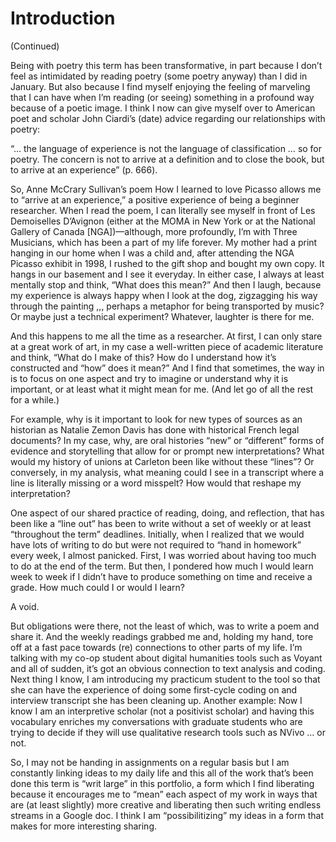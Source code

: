# Introduction

(Continued)

Being with poetry this term has been transformative, in part because I don’t feel as intimidated by reading poetry (some poetry anyway) than I did in January. But also because I find myself enjoying the feeling of marveling that I can have when I’m reading (or seeing) something in a profound way because of a poetic image. I think I now can give myself over to American poet and scholar John Ciardi’s (date) advice regarding our relationships with poetry:

“... the language of experience is not the language of classification … so for poetry. The concern is not to arrive at a definition and to close the book, but to arrive at an experience” (p. 666).

So, Anne McCrary Sullivan’s poem How I learned to love Picasso allows me to “arrive at an experience,” a positive experience of being a beginner researcher. When I read the poem, I can literally see myself in front of Les Demoiselles D’Avignon (either at the MOMA in New York or at the National Gallery of Canada [NGA])—although, more profoundly, I’m with Three Musicians, which has been a part of my life forever. My mother had a print hanging in our home when I was a child and, after attending the NGA Picasso exhibit in 1998, I rushed to the gift shop and bought my own copy. It hangs in our basement and I see it everyday. In either case, I always at least mentally stop and think, “What does this mean?” And then I laugh, because my experience is always happy when I look at the dog, zigzagging his way through the painting ,,, perhaps a metaphor for being transported by music? Or maybe just a technical experiment?  Whatever, laughter is there for me.

And this happens to me all the time as a researcher. At first, I can only stare at a great work of art, in my case a well-written piece of academic literature and think, “What do I make of this? How do I understand how it’s constructed and “how” does it mean?” And I find that sometimes, the way in is to focus on one aspect and try to imagine or understand why it is important, or at least what it might mean for me. (And let go of all the rest for a while.)

For example, why is it important to look for new types of sources as an historian as Natalie Zemon Davis has done with historical French legal documents? In my case, why, are oral histories “new” or “different” forms of evidence and storytelling that allow for or prompt new interpretations? What would my history of unions at Carleton been like without these “lines”? Or conversely, in my analysis, what meaning could I see in a transcript where a line is literally missing or a word misspelt? How would that reshape my interpretation?

One aspect of our shared practice of reading, doing, and reflection, that has been like a “line out” has been to write without a set of weekly or at least “throughout the term” deadlines. Initially, when I realized that we would have lots of writing to do but were not required to “hand in homework” every week, I almost panicked. First, I was worried about having too much to do at the end of the term. But then, I pondered how much I would learn week to week if I didn’t have to produce something on time and receive a grade. How much could I or would I learn?

A void.

But obligations were there, not the least of which, was to write a poem and share it. And the weekly readings grabbed me and, holding my hand, tore off at a fast pace towards (re) connections to other parts of my life. I’m talking with my co-op  student about digital humanities tools such as Voyant and all of sudden, it’s got an obvious connection to text analysis and coding. Next thing I know, I am introducing my practicum student to the tool so that she can have the experience of doing some first-cycle coding on and interview transcript she has been cleaning up. Another example: Now I know I am an interpretive scholar (not a positivist scholar) and having this vocabulary enriches my conversations with graduate students who are trying to decide if they will use qualitative research tools such as NVivo … or not.

So, I may not be handing in assignments on a regular basis but I am constantly linking ideas to my daily life and this all of the work that’s been done this term is “writ large” in this portfolio, a form which I find liberating because it encourages me to “mean” each aspect of my work in ways that are (at least slightly) more creative and liberating then such writing endless streams in a Google doc. I think I am “possibilitizing” my ideas in a form that makes for more interesting sharing.
